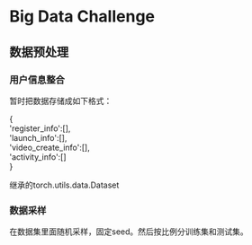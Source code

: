 # Big Data Challenge
## 数据预处理
### 用户信息整合
暂时把数据存储成如下格式：

{\
    'register_info':[], \
    'launch_info':[], \
    'video_create_info':[],\
    'activity_info':[]\
}

继承的torch.utils.data.Dataset

### 数据采样
在数据集里面随机采样，固定seed。然后按比例分训练集和测试集。
